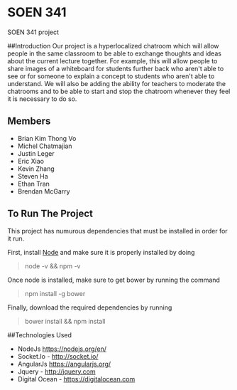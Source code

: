 # SOEN 341
SOEN 341 project

##Introduction
Our project is a hyperlocalized chatroom which will allow people in the same classroom to 
be able to exchange thoughts and ideas about the current lecture together. For example, this
 will allow people to share images of a whiteboard for students further back who aren't able to 
 see or for someone to explain a concept to students who aren't able to understand. We will also 
 be adding the ability for teachers to moderate the chatrooms and to be able to 
start and stop the chatroom whenever they feel it is necessary to do so.


## Members
* Brian Kim Thong Vo
* Michel Chatmajian
* Justin Leger
* Eric Xiao
* Kevin Zhang
* Steven Ha
* Ethan Tran
* Brendan McGarry

## To Run The Project 
This project has numurous dependencies that must be installed in order for it run.

First, install [Node](https://nodejs.org/en/) and make sure it is properly installed by doing 
> node -v && npm -v

Once node is installed, make sure to get bower by running the command 
>npm install -g bower

Finally, download the required dependencies by running 
> bower install && npm install

##Technologies Used
* NodeJs https://nodejs.org/en/
* Socket.Io - http://socket.io/
* AngularJs https://angularjs.org/
* Jquery - http://jquery.com
* Digital Ocean - https://digitalocean.com
